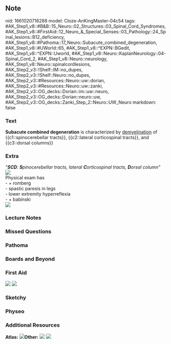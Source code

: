 ## Note
nid: 1661020716288
model: Cloze-AnKingMaster-04c54
tags: #AK_Step1_v8::#B&B::15_Neuro::02_Structures::03_Spinal_Cord_Syndromes, #AK_Step1_v8::#FirstAid::12_Neuro_&_Special_Senses::03_Pathology::24_Spinal_lesions::B12_deficiency, #AK_Step1_v8::#Pathoma::17_Neuro::Subacute_combined_degeneration, #AK_Step1_v8::#UWorld::65, #AK_Step1_v8::^EXPN::BGedit, #AK_Step1_v8::^EXPN::Uworld, #AK_Step1_v8::Neuro::KaplanNeurology::04-Spinal_Cord_2, #AK_Step1_v8::Neuro::neurology, #AK_Step1_v8::Neuro::spinalcordlesions, #AK_Step2_v3::!Shelf::IM::no_dupes, #AK_Step2_v3::!Shelf::Neuro::no_dupes, #AK_Step2_v3::#Resources::Neuro::uw::dorian, #AK_Step2_v3::#Resources::Neuro::uw::zanki, #AK_Step2_v3::OG_decks::Dorian::im::uw::neuro, #AK_Step2_v3::OG_decks::Dorian::neuro::uw, #AK_Step2_v3::OG_decks::Zanki_Step_2::Neuro::UW_Neuro
markdown: false

### Text
<div>
  <b>Subacute combined degeneration</b> is characterized by
  <u>demyelination</u> of {{c1::spinocerebellar tracts}},
  {{c2::lateral corticospinal tracts}}, and {{c3::dorsal columns}}
</div>

### Extra
<div>
  <i>"<b>SCD</b>: <b>S</b>pinocerebellar tracts, lateral
  <b>C</b>orticospinal tracts, <b>D</b>orsal column"</i>
</div>
<div><img src="paste-10337986281630.jpg"></div>
<div>
  Physical exam has
</div>
<div>
  - + romberg
</div>
<div>
  - spastic paresis in legs
</div>
<div>
  - lower extremity hyperreflexia
</div>
<div>
  - + babinski
</div>
<div><img src="paste-133818296041473.jpg"></div>

### Lecture Notes


### Missed Questions


### Pathoma


### Boards and Beyond


### First Aid
<img src="tmpplUDyq.png"> <img src="tmpmt1mr1.png">

### Sketchy


### Physeo


### Additional Resources
<b>Atlas:</b> <img src="tmpShUnJF.png" class=
"resizer"><b>Other:</b> <img src="tmpqv4KhQ.png" class="resizer">
<img src="tmpR7fSIt.png" class="resizer">
